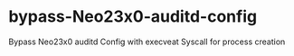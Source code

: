 # bypass-Neo23x0-auditd-config
Bypass Neo23x0 auditd Config with execveat Syscall for process creation
